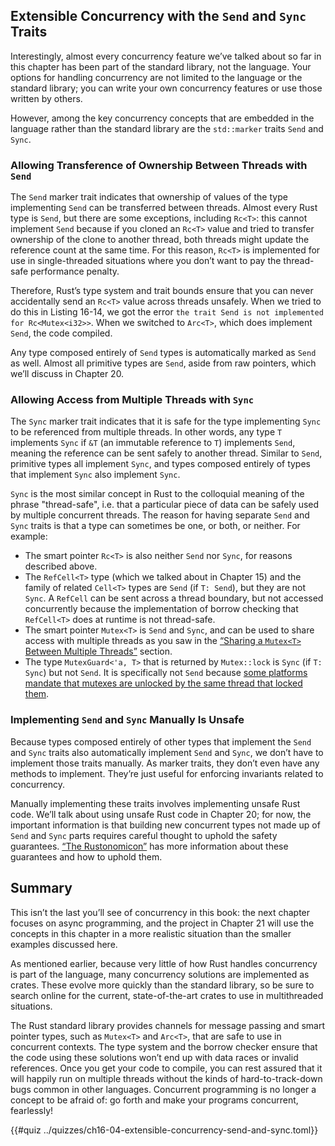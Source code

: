 ## Extensible Concurrency with the `Send` and `Sync` Traits

<!-- Old link, do not remove -->

<a id="extensible-concurrency-with-the-sync-and-send-traits"></a>

Interestingly, almost every concurrency feature we’ve talked about so far in
this chapter has been part of the standard library, not the language. Your
options for handling concurrency are not limited to the language or the standard
library; you can write your own concurrency features or use those written by
others.

However, among the key concurrency concepts that are embedded in the language
rather than the standard library are the `std::marker` traits `Send` and
`Sync`.

### Allowing Transference of Ownership Between Threads with `Send`

The `Send` marker trait indicates that ownership of values of the type
implementing `Send` can be transferred between threads. Almost every Rust type
is `Send`, but there are some exceptions, including `Rc<T>`: this cannot
implement `Send` because if you cloned an `Rc<T>` value and tried to transfer
ownership of the clone to another thread, both threads might update the
reference count at the same time. For this reason, `Rc<T>` is implemented for
use in single-threaded situations where you don’t want to pay the thread-safe
performance penalty.

Therefore, Rust’s type system and trait bounds ensure that you can never
accidentally send an `Rc<T>` value across threads unsafely. When we tried to do
this in Listing 16-14, we got the error `the trait Send is not implemented for
Rc<Mutex<i32>>`. When we switched to `Arc<T>`, which does implement `Send`, the
code compiled.

Any type composed entirely of `Send` types is automatically marked as `Send` as
well. Almost all primitive types are `Send`, aside from raw pointers, which
we’ll discuss in Chapter 20.

### Allowing Access from Multiple Threads with `Sync`

The `Sync` marker trait indicates that it is safe for the type implementing
`Sync` to be referenced from multiple threads. In other words, any type `T`
implements  `Sync` if `&T` (an immutable reference to `T`) implements `Send`,
meaning the reference can be sent safely to another thread. Similar to `Send`,
primitive types all implement `Sync`, and types composed entirely of types that
implement `Sync` also implement `Sync`.

<!-- BEGIN INTERVENTION: 43081862-aac8-4e18-9c55-1107ea4c7cc1 -->

`Sync` is the most similar concept in Rust to the colloquial meaning of the phrase "thread-safe", i.e. that a particular piece of data can be safely used by multiple concurrent threads. The reason for having separate `Send` and `Sync` traits is that a type can sometimes be one, or both, or neither. For example:
*  The smart pointer `Rc<T>` is also neither `Send` nor `Sync`, for reasons described above.
* The `RefCell<T>` type (which we talked about in Chapter 15) and the
family of related `Cell<T>` types are `Send` (if `T: Send`), but they are not `Sync`. A `RefCell` can be sent across a thread boundary, but not accessed concurrently because the implementation of borrow checking that `RefCell<T>` does at runtime is not thread-safe. 
* The smart pointer `Mutex<T>` is `Send` and `Sync`, and can be used to share access with multiple threads as you saw in the [“Sharing a `Mutex<T>` Between Multiple Threads”][sharing-a-mutext-between-multiple-threads]<!-- ignore --> section.
* The type `MutexGuard<'a, T>` that is returned by `Mutex::lock` is `Sync` (if `T: Sync`) but not `Send`. It is specifically not `Send` because [some platforms mandate that mutexes are unlocked by the same thread that locked them][mutex-guards-are-not-send].

<!-- END INTERVENTION: 43081862-aac8-4e18-9c55-1107ea4c7cc1 -->



### Implementing `Send` and `Sync` Manually Is Unsafe

Because types composed entirely of other types that implement the `Send` and
`Sync` traits also automatically implement `Send` and `Sync`, we don’t have to
implement those traits manually. As marker traits, they don’t even have any
methods to implement. They’re just useful for enforcing invariants related to
concurrency.

Manually implementing these traits involves implementing unsafe Rust code.
We’ll talk about using unsafe Rust code in Chapter 20; for now, the important
information is that building new concurrent types not made up of `Send` and
`Sync` parts requires careful thought to uphold the safety guarantees. [“The
Rustonomicon”][nomicon] has more information about these guarantees and how to
uphold them.

## Summary

This isn’t the last you’ll see of concurrency in this book: the next chapter
focuses on async programming, and the project in Chapter 21 will use the
concepts in this chapter in a more realistic situation than the smaller examples
discussed here.

As mentioned earlier, because very little of how Rust handles concurrency is
part of the language, many concurrency solutions are implemented as crates.
These evolve more quickly than the standard library, so be sure to search
online for the current, state-of-the-art crates to use in multithreaded
situations.

The Rust standard library provides channels for message passing and smart
pointer types, such as `Mutex<T>` and `Arc<T>`, that are safe to use in
concurrent contexts. The type system and the borrow checker ensure that the
code using these solutions won’t end up with data races or invalid references.
Once you get your code to compile, you can rest assured that it will happily
run on multiple threads without the kinds of hard-to-track-down bugs common in
other languages. Concurrent programming is no longer a concept to be afraid of:
go forth and make your programs concurrent, fearlessly!

{{#quiz ../quizzes/ch16-04-extensible-concurrency-send-and-sync.toml}}

[sharing-a-mutext-between-multiple-threads]: ch16-03-shared-state.html#sharing-a-mutext-between-multiple-threads
[nomicon]: ../nomicon/index.html
[mutex-guards-are-not-send]: https://github.com/rust-lang/rust/issues/23465#issuecomment-82730326
